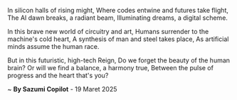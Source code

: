 In silicon halls of rising might,
Where codes entwine and futures take flight,
The AI dawn breaks, a radiant beam,
Illuminating dreams, a digital scheme.

In this brave new world of circuitry and art,
Humans surrender to the machine's cold heart,
A synthesis of man and steel takes place,
As artificial minds assume the human race.

But in this futuristic, high-tech Reign,
Do we forget the beauty of the human brain?
Or will we find a balance, a harmony true,
Between the pulse of progress and the heart that's you?

~ <b>By Sazumi Copilot</b> - 19 Maret 2025